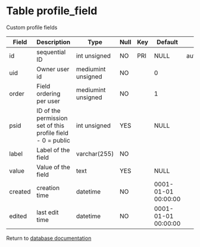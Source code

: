 Table profile_field
===========
Custom profile fields

| Field | Description | Type | Null | Key | Default | Extra |
| ----- | ----------- | ---- | ---- | --- | ------- | ----- |
| id | sequential ID | int unsigned | NO | PRI | NULL | auto_increment |    
| uid | Owner user id | mediumint unsigned | NO |  | 0 |  |    
| order | Field ordering per user | mediumint unsigned | NO |  | 1 |  |    
| psid | ID of the permission set of this profile field - 0 = public | int unsigned | YES |  | NULL |  |    
| label | Label of the field | varchar(255) | NO |  |  |  |    
| value | Value of the field | text | YES |  | NULL |  |    
| created | creation time | datetime | NO |  | 0001-01-01 00:00:00 |  |    
| edited | last edit time | datetime | NO |  | 0001-01-01 00:00:00 |  |    

Return to [database documentation](help/database)
